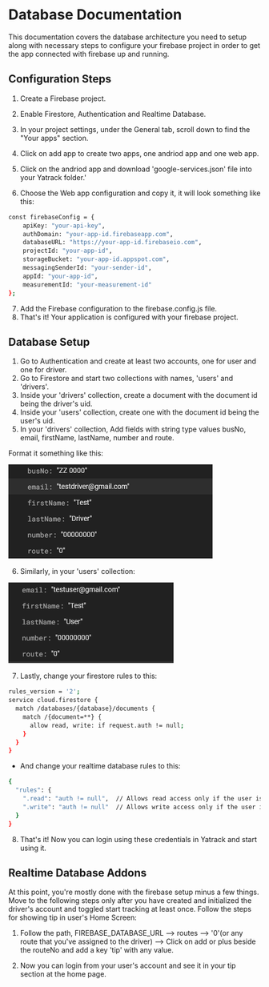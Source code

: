 
# Database Documentation
This documentation covers the database architecture you need to setup along with necessary steps to configure your firebase project in order to get the app connected with firebase up and running.

## Configuration Steps

1. Create a Firebase project.
2. Enable Firestore, Authentication and Realtime Database.
3. In your project settings, under the General tab, scroll down to find the "Your apps" section.
3. Click on add app to create two apps, one andriod app and one web app.
4. Click on the andriod app and download 'google-services.json' file into your Yatrack folder.'

4. Choose the Web app configuration and copy it, it will look something like this:
```bash
const firebaseConfig = {
    apiKey: "your-api-key",
    authDomain: "your-app-id.firebaseapp.com",
    databaseURL: "https://your-app-id.firebaseio.com",
    projectId: "your-app-id",
    storageBucket: "your-app-id.appspot.com",
    messagingSenderId: "your-sender-id",
    appId: "your-app-id",
    measurementId: "your-measurement-id"
};
```

7. Add the Firebase configuration to the firebase.config.js file.
8. That's it! Your application is configured with your firebase project.


## Database Setup
1. Go to Authentication and create at least two accounts, one for user and one for driver.
2. Go to Firestore and start two collections with names, 'users' and 'drivers'.
3. Inside your 'drivers' collection, create a document with the document id being the driver's uid.
4. Inside your 'users' collection, create one with the document id being the user's uid.
5. In your 'drivers' collection, Add fields with string type values busNo, email, firstName, lastName, number and route. 

Format it something like this:


![Test Driver fields initialization](assets/test_driver.png)

6. Similarly, in your 'users' collection:
   
![Test User fields initialization](assets/test_user.png)

7. Lastly, change your firestore rules to this:
```bash
rules_version = '2';
service cloud.firestore {
  match /databases/{database}/documents {
    match /{document=**} {
      allow read, write: if request.auth != null;
    }
  }
}
```

- And change your realtime database rules to this:
```bash
{
  "rules": {
    ".read": "auth != null",  // Allows read access only if the user is authenticated
    ".write": "auth != null"  // Allows write access only if the user is authenticated
  }
}
```

8. That's it! Now you can login using these credentials in Yatrack and start using it.

## Realtime Database Addons

At this point, you're mostly done with the firebase setup minus a few things. Move to the following steps only after you have created and initialized the driver's account and toggled start tracking at least once.
Follow the steps for showing tip in user's Home Screen:

1. Follow the path, FIREBASE_DATABASE_URL --> routes --> '0'(or any route that you've assigned to the driver) --> Click on add or plus beside the routeNo and add a key 'tip' with any value.

2. Now you can login from your user's account and see it in your tip section at the home page. 